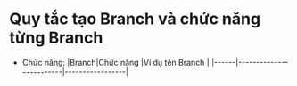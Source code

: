 # Quy tắc tạo Branch và chức năng từng Branch
- Chức năng:
|Branch|Chức năng                |Ví dụ tên Branch |
|------|-------------------------|-----------------|
